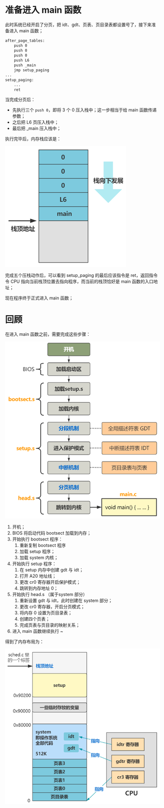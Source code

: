 # 准备进入 main 函数

此时系统已经开启了分页，把 idt、gdt、页表、页目录表都设置号了，接下来准备进入 main 函数；

````assembly
after_page_tables:
    push 0
    push 0
    push 0
    push L6
    push _main
    jmp setup_paging
...
setup_paging:
    ...
    ret
````

当完成分页后：

- 先执行三个 `push 0`，即将 3 个 0 压入栈中；这一步相当于给 main 函数传递参数；
- 之后把 L6 页压入栈中；
- 最后把 _main 压入栈中；

执行完毕后，内存栈应该是：

![640](./pics/10-准备进入main函数.assets/640.png)

完成五个压栈动作后，可以看到 setup_paging 的最后应该指令是 ret，返回指令令 CPU 指向当前栈顶位置去指向程序，而当前的栈顶恰好是 main 函数的入口地址；

现在程序终于正式进入 main 函数；



# 回顾

在进入 main 函数之前，需要完成这些步骤：

<img src="./pics/10-准备进入main函数.assets/640 (1).png" alt="640 (1)" style="zoom:80%;" />

1. 开机；
2. BIOS 将启动代码 bootsect 加载到内存；
3. 开始执行 bootsect 程序：
    1. 重新复制 bootsect 程序
    2. 加载 setup 程序；
    3. 加载 system 内核；
4. 开始执行 setup 程序：
    1. 在 setup 内存中创建 gdt 与 idt；
    2. 打开 A20 地址线；
    3. 更改 cr0 寄存器开启保护模式；
    4. 跳转到内存地址 0；
5. 开始执行 head.s （属于system 部分）
    1. 重新设置 gdt 与 idt，此时创建在 system 部分；
    2. 更改 cr0 寄存器，开启分页模式；
    3. 将内存 0 设置为页目录表；
    4. 创建四个页表；
    5. 完成页表与页目录的映射关系；
6. 进入 main 函数继续执行 ~

得到了内存布局为：

<img src="./pics/10-准备进入main函数.assets/640 (2).png" alt="640 (2)" style="zoom:80%;" />

